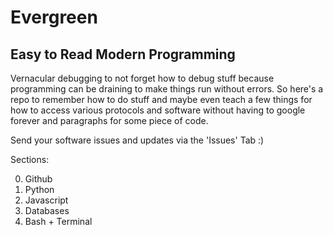 # Evergreen

## Easy to Read Modern Programming
Vernacular debugging to not forget how to debug stuff because programming can be draining to make things run without errors.  So here's a repo to remember how to do stuff and maybe even teach a few things for how to access various protocols and software without having to google forever and paragraphs for some piece of code.

Send your software issues and updates via the 'Issues' Tab :) 

Sections:

0. Github
1. Python
2. Javascript
3. Databases
4. Bash + Terminal


